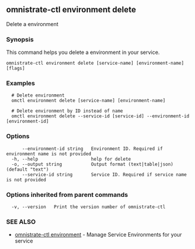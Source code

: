 ## omnistrate-ctl environment delete

Delete a environment

### Synopsis

This command helps you delete a environment in your service.

```
omnistrate-ctl environment delete [service-name] [environment-name] [flags]
```

### Examples

```
  # Delete environment
  omctl environment delete [service-name] [environment-name]

  # Delete environment by ID instead of name
  omctl environment delete --service-id [service-id] --environment-id [environment-id]
```

### Options

```
      --environment-id string   Environment ID. Required if environment name is not provided
  -h, --help                    help for delete
  -o, --output string           Output format (text|table|json) (default "text")
      --service-id string       Service ID. Required if service name is not provided
```

### Options inherited from parent commands

```
  -v, --version   Print the version number of omnistrate-ctl
```

### SEE ALSO

* [omnistrate-ctl environment](omnistrate-ctl_environment.md)	 - Manage Service Environments for your service

